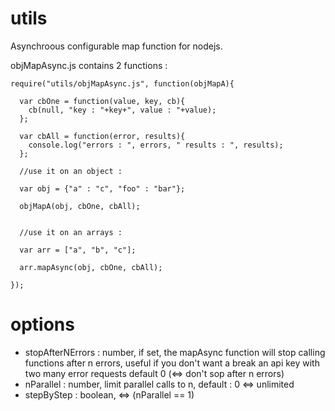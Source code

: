 utils
=====

Asynchroous configurable map function for nodejs.

objMapAsync.js contains 2 functions :

    require("utils/objMapAsync.js", function(objMapA){
      
      var cbOne = function(value, key, cb){
        cb(null, "key : "+key+", value : "+value);
      };
      
      var cbAll = function(error, results){
        console.log("errors : ", errors, " results : ", results);
      };
      
      //use it on an object :
      
      var obj = {"a" : "c", "foo" : "bar"};
      
      objMapA(obj, cbOne, cbAll);
      
      
      //use it on an arrays :
      
      var arr = ["a", "b", "c"];
      
      arr.mapAsync(obj, cbOne, cbAll);
      
    });

options
=====

* stopAfterNErrors : number, if set, the mapAsync function will stop calling functions after n errors, useful if you don't want a break an api key with two many error requests
default 0 (<=> don't sop after n errors)
* nParallel : number, limit parallel calls to n, default : 0 <=> unlimited
* stepByStep : boolean, <=> (nParallel == 1)
